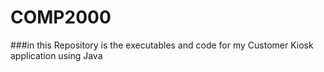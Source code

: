 # COMP2000

###in this Repository is the executables and code for my Customer Kiosk application using Java
